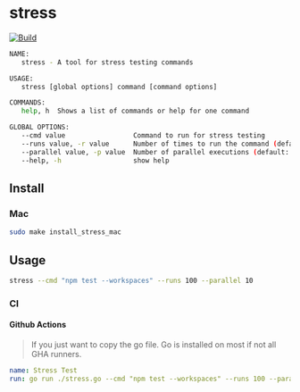 # stress

[![Build](https://github.com/drewalth/stress/actions/workflows/go.yml/badge.svg)](https://github.com/drewalth/stress/actions/workflows/go.yml)

```bash
NAME:
   stress - A tool for stress testing commands

USAGE:
   stress [global options] command [command options]

COMMANDS:
   help, h  Shows a list of commands or help for one command

GLOBAL OPTIONS:
   --cmd value                 Command to run for stress testing
   --runs value, -r value      Number of times to run the command (default: 100)
   --parallel value, -p value  Number of parallel executions (default: 4)
   --help, -h                  show help
```

## Install 

### Mac

```bash
sudo make install_stress_mac
```

## Usage

```bash
stress --cmd "npm test --workspaces" --runs 100 --parallel 10
```

### CI

#### Github Actions

> If you just want to copy the go file. Go is installed on most if not all GHA runners.

```yaml
name: Stress Test
run: go run ./stress.go --cmd "npm test --workspaces" --runs 100 --parallel 10
```
